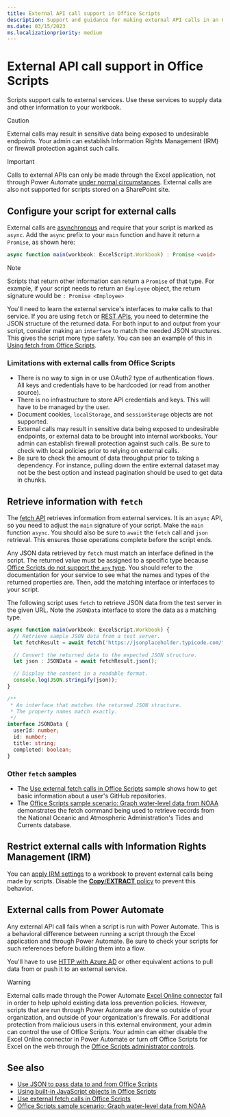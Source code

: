 ```yaml
---
title: External API call support in Office Scripts
description: Support and guidance for making external API calls in an Office Script.
ms.date: 03/15/2023
ms.localizationpriority: medium
---
```


# External API call support in Office Scripts

Scripts support calls to external services. Use these services to supply data and other information to your workbook.

> [!CAUTION]
> External calls may result in sensitive data being exposed to undesirable endpoints. Your admin can establish Information Rights Management (IRM) or firewall protection against such calls.

> [!IMPORTANT]
> Calls to external APIs can only be made through the Excel application, not through Power Automate [under normal circumstances](#external-calls-from-power-automate). External calls are also not supported for scripts stored on a SharePoint site.

## Configure your script for external calls

External calls are [asynchronous](https://developer.mozilla.org/docs/Learn/JavaScript/Asynchronous/Async_await) and require that your script is marked as `async`. Add the `async` prefix to your `main` function and have it return a `Promise`, as shown here:

```typescript
async function main(workbook: ExcelScript.Workbook) : Promise <void>
```

> [!NOTE]
> Scripts that return other information can return a `Promise` of that type. For example, if your script needs to return an `Employee` object, the return signature would be `: Promise <Employee>`

You'll need to learn the external service's interfaces to make calls to that service. If you are using `fetch` or [REST APIs](https://wikipedia.org/wiki/Representational_state_transfer), you need to determine the JSON structure of the returned data. For both input to and output from your script, consider making an `interface` to match the needed JSON structures. This gives the script more type safety. You can see an example of this in [Using fetch from Office Scripts](../resources/samples/external-fetch-calls.md).

### Limitations with external calls from Office Scripts

* There is no way to sign in or use OAuth2 type of authentication flows. All keys and credentials have to be hardcoded (or read from another source).
* There is no infrastructure to store API credentials and keys. This will have to be managed by the user.
* Document cookies, `localStorage`, and `sessionStorage` objects are not supported.
* External calls may result in sensitive data being exposed to undesirable endpoints, or external data to be brought into internal workbooks. Your admin can establish firewall protection against such calls. Be sure to check with local policies prior to relying on external calls.
* Be sure to check the amount of data throughput prior to taking a dependency. For instance, pulling down the entire external dataset may not be the best option and instead pagination should be used to get data in chunks.

## Retrieve information with `fetch`

The [fetch API](https://developer.mozilla.org/docs/Web/API/Fetch_API) retrieves information from external services. It is an `async` API, so you need to adjust the `main` signature of your script. Make the `main` function `async`. You should also be sure to `await` the `fetch` call and `json` retrieval. This ensures those operations complete before the script ends.

Any JSON data retrieved by `fetch` must match an interface defined in the script. The returned value must be assigned to a specific type because [Office Scripts do not support the `any` type](typescript-restrictions.md#no-any-type-in-office-scripts). You should refer to the documentation for your service to see what the names and types of the returned properties are. Then, add the matching interface or interfaces to your script.

The following script uses `fetch` to retrieve JSON data from the test server in the given URL. Note the `JSONData` interface to store the data as a matching type.

```TypeScript
async function main(workbook: ExcelScript.Workbook) {
  // Retrieve sample JSON data from a test server.
  let fetchResult = await fetch('https://jsonplaceholder.typicode.com/todos/1');

  // Convert the returned data to the expected JSON structure.
  let json : JSONData = await fetchResult.json();

  // Display the content in a readable format.
  console.log(JSON.stringify(json));
}

/**
 * An interface that matches the returned JSON structure.
 * The property names match exactly.
 */
interface JSONData {
  userId: number;
  id: number;
  title: string;
  completed: boolean;
}
```

### Other `fetch` samples

* The [Use external fetch calls in Office Scripts](../resources/samples/external-fetch-calls.md) sample shows how to get basic information about a user's GitHub repositories.
* The [Office Scripts sample scenario: Graph water-level data from NOAA](../resources/scenarios/noaa-data-fetch.md) demonstrates the fetch command being used to retrieve records from the National Oceanic and Atmospheric Administration's Tides and Currents database.

## Restrict external calls with Information Rights Management (IRM)

You can [apply IRM settings](/microsoft-365/compliance/apply-irm-to-a-list-or-library) to a workbook to prevent external calls being made by scripts. Disable the [**Copy**/**EXTRACT** policy](/azure/information-protection/configure-usage-rights#usage-rights-and-descriptions) to prevent this behavior.

## External calls from Power Automate

Any external API call fails when a script is run with Power Automate. This is a behavioral difference between running a script through the Excel application and through Power Automate. Be sure to check your scripts for such references before building them into a flow.

You'll have to use [HTTP with Azure AD](/connectors/webcontents/) or other equivalent actions to pull data from or push it to an external service.

> [!WARNING]
> External calls made through the Power Automate [Excel Online connector](/connectors/excelonlinebusiness) fail in order to help uphold existing data loss prevention policies. However, scripts that are run through Power Automate are done so outside of your organization, and outside of your organization's firewalls. For additional protection from malicious users in this external environment, your admin can control the use of Office Scripts. Your admin can either disable the Excel Online connector in Power Automate or turn off Office Scripts for Excel on the web through the [Office Scripts administrator controls](/microsoft-365/admin/manage/manage-office-scripts-settings).

## See also

* [Use JSON to pass data to and from Office Scripts](use-json.md)
* [Using built-in JavaScript objects in Office Scripts](javascript-objects.md)
* [Use external fetch calls in Office Scripts](../resources/samples/external-fetch-calls.md)
* [Office Scripts sample scenario: Graph water-level data from NOAA](../resources/scenarios/noaa-data-fetch.md)
